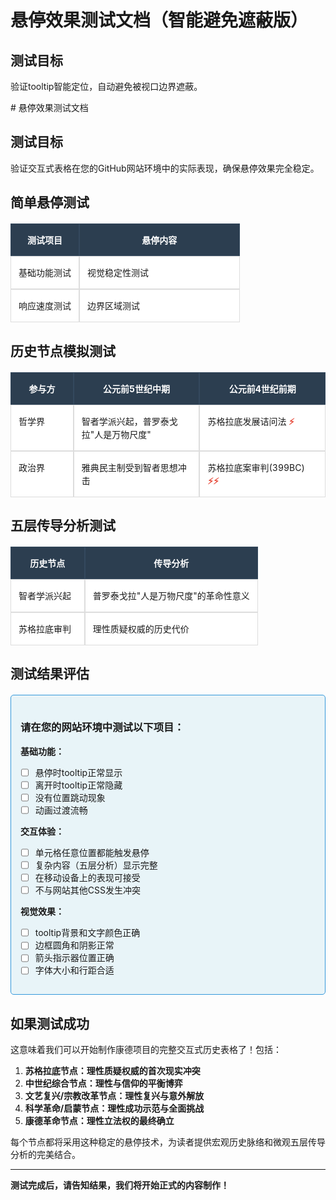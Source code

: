 # 悬停效果测试文档（智能避免遮蔽版）

## 测试目标

验证tooltip智能定位，自动避免被视口边界遮蔽。

<style>
.test-table {
    width: 100%;
    border-collapse: separate;
    border-spacing: 0;
    table-layout: fixed;
    margin: 20px 0;
    font-family: -apple-system, BlinkMacSystemFont, 'Segoe UI', Roboto, sans-serif;
}

.test-table th {
    background-color: #2c3e50;
    color: white;
    padding: 15px 12px;
    text-align: center;
    border: 1px solid #34495e;
    font-size: 14px;
    font-weight: bold;
}

.test-table td {
    border: 1px solid #ddd;
    padding: 15px 12px;
    vertical-align: top;
    background-color: #fff;
    position: relative;
    transition: background-color 0.2s ease;
    font-size: 14px;
    line-height: 1.5;
}

.test-table td:hover {
    background-color: #f8f9fa;
    cursor: pointer;
}

.cell-tooltip {
    opacity: 0;
    visibility: hidden;
    position: fixed;
    background: #2c3e50;
    color: white;
    padding: 12px 15px;
    border-radius: 6px;
    box-shadow: 0 4px 15px rgba(0,0,0,0.3);
    z-index: 10000;
    font-size: 13px;
    line-height: 1.4;
    width: 280px;
    max-width: calc(100vw - 20px);
    transition: opacity 0.2s ease, visibility 0.2s ease;
    pointer-events: none;
    word-wrap: break-word;
}

.complex-tooltip {
    width: 320px;
    max-width: calc(100vw - 20px);
}

.complex-tooltip h4 {
    margin: 0 0 8px 0;
    color: #3498db;
    font-size: 13px;
    border-bottom: 1px solid #3498db;
    padding-bottom: 4px;
}

.complex-tooltip ul {
    margin: 0;
    padding-left: 18px;
    list-style-type: disc;
}

.complex-tooltip li {
    margin-bottom: 4px;
    font-size: 12px;
}

.complex-tooltip li strong {
    color: #e74c3c;
}

.test-status {
    background-color: #e8f4f8;
    border: 1px solid #3498db;
    padding: 15px;
    border-radius: 5px;
    margin: 20px 0;
}

.collision-marker {
    color: #e74c3c;
    font-weight: bold;
}
</style>

<script>
document.addEventListener('DOMContentLoaded', function() {
    const tables = document.querySelectorAll('.test-table');
    
    tables.forEach(table => {
        const cells = table.querySelectorAll('td');
        
        cells.forEach(cell => {
            const tooltip = cell.querySelector('.cell-tooltip');
            if (!tooltip) return;
            
            cell.addEventListener('mouseenter', function() {
                const rect = this.getBoundingClientRect();
                const viewportHeight = window.innerHeight;
                const viewportWidth = window.innerWidth;
                
                // 先显示tooltip以获取其实际尺寸
                tooltip.style.visibility = 'visible';
                tooltip.style.opacity = '0';
                const tooltipHeight = tooltip.offsetHeight;
                const tooltipWidth = tooltip.offsetWidth;
                
                let top, left;
                
                // 默认向下显示
                top = rect.bottom + 10;
                
                // 检查是否会被底部遮蔽
                if (top + tooltipHeight > viewportHeight) {
                    // 如果下方空间不够，改为向上显示
                    top = rect.top - tooltipHeight - 10;
                    
                    // 如果上方空间也不够，就在视口内找最佳位置
                    if (top < 0) {
                        top = Math.max(10, viewportHeight - tooltipHeight - 10);
                    }
                }
                
                // 水平位置处理
                left = rect.left;
                if (left + tooltipWidth > viewportWidth) {
                    left = viewportWidth - tooltipWidth - 10;
                }
                if (left < 10) {
                    left = 10;
                }
                
                // 应用位置
                tooltip.style.top = top + 'px';
                tooltip.style.left = left + 'px';
                tooltip.style.opacity = '1';
            });
            
            cell.addEventListener('mouseleave', function() {
                tooltip.style.opacity = '0';
                tooltip.style.visibility = 'hidden';
            });
        });
    });
});
</script># 悬停效果测试文档

## 测试目标

验证交互式表格在您的GitHub网站环境中的实际表现，确保悬停效果完全稳定。

<style>
/* 基于Grok分析的稳定悬停解决方案 */
.test-table {
    width: 100%;
    border-collapse: separate;
    border-spacing: 0;
    table-layout: fixed;
    margin: 20px 0;
    font-family: -apple-system, BlinkMacSystemFont, 'Segoe UI', Roboto, sans-serif;
}

.test-table th {
    background-color: #2c3e50;
    color: white;
    padding: 15px 12px;
    text-align: center;
    border: 1px solid #34495e;
    font-size: 14px;
    font-weight: bold;
}

.test-table td {
    border: 1px solid #ddd;
    padding: 15px 12px;
    vertical-align: top;
    background-color: #fff;
    position: relative;
    transition: background-color 0.2s ease;
    font-size: 14px;
    line-height: 1.5;
}

.test-table td:hover {
    background-color: #f8f9fa;
    cursor: pointer;
}

.cell-tooltip {
    opacity: 0;
    visibility: hidden;
    position: absolute;
    top: 100%;
    left: 0;
    background: #2c3e50;
    color: white;
    padding: 12px 15px;
    border-radius: 6px;
    box-shadow: 0 4px 15px rgba(0,0,0,0.3);
    z-index: 1000;
    font-size: 13px;
    line-height: 1.4;
    width: 280px;
    margin-top: 8px;
    transition: opacity 0.2s ease, visibility 0.2s ease;
    pointer-events: none;
    /* 防止溢出视口 */
    max-width: calc(100vw - 40px);
    word-wrap: break-word;
}

/* 右侧单元格的tooltip向左显示 */
.test-table td:last-child .cell-tooltip {
    left: auto;
    right: 0;
}

/* 如果是底部行，tooltip向上显示 */
.test-table tbody tr:last-child .cell-tooltip {
    top: auto;
    bottom: 100%;
    margin-top: 0;
    margin-bottom: 8px;
}

.test-table tbody tr:last-child .cell-tooltip::before {
    top: auto;
    bottom: -6px;
    border-bottom: none;
    border-top: 6px solid #2c3e50;
}

.test-table td:hover .cell-tooltip {
    opacity: 1;
    visibility: visible;
}

.cell-tooltip::before {
    content: '';
    position: absolute;
    top: -6px;
    left: 20px;
    border-left: 6px solid transparent;
    border-right: 6px solid transparent;
    border-bottom: 6px solid #2c3e50;
}

.complex-tooltip {
    width: 320px;
    max-width: calc(100vw - 40px);
}

/* 右侧单元格的复杂tooltip */
.test-table td:last-child .complex-tooltip {
    left: auto;
    right: 0;
}

/* 底部行的复杂tooltip */
.test-table tbody tr:last-child .complex-tooltip {
    top: auto;
    bottom: 100%;
    margin-top: 0;
    margin-bottom: 8px;
}

.test-table tbody tr:last-child .complex-tooltip::before {
    top: auto;
    bottom: -6px;
    border-bottom: none;
    border-top: 6px solid #2c3e50;
}

.complex-tooltip h4 {
    margin: 0 0 8px 0;
    color: #3498db;
    font-size: 13px;
    border-bottom: 1px solid #3498db;
    padding-bottom: 4px;
}

.complex-tooltip ul {
    margin: 0;
    padding-left: 18px;
    list-style-type: disc;
}

.complex-tooltip li {
    margin-bottom: 4px;
    font-size: 12px;
}

.complex-tooltip li strong {
    color: #e74c3c;
}

.test-status {
    background-color: #e8f4f8;
    border: 1px solid #3498db;
    padding: 15px;
    border-radius: 5px;
    margin: 20px 0;
}

.collision-marker {
    color: #e74c3c;
    font-weight: bold;
}
</style>

## 简单悬停测试

<table class="test-table">
<thead>
<tr>
<th style="width: 30%;">测试项目</th>
<th style="width: 70%;">悬停内容</th>
</tr>
</thead>
<tbody>
<tr>
<td>
基础功能测试
<div class="cell-tooltip">如果您能看到这个提示，说明基础悬停功能正常工作</div>
</td>
<td>
视觉稳定性测试
<div class="cell-tooltip">测试tooltip是否会出现位置跳动或闪烁现象</div>
</td>
</tr>
<tr>
<td>
响应速度测试
<div class="cell-tooltip">测试悬停响应速度和动画流畅性</div>
</td>
<td>
边界区域测试
<div class="cell-tooltip">请在单元格的边缘和角落区域测试悬停效果</div>
</td>
</tr>
</tbody>
</table>

## 历史节点模拟测试

<table class="test-table">
<thead>
<tr>
<th style="width: 20%;">参与方</th>
<th style="width: 40%;">公元前5世纪中期</th>
<th style="width: 40%;">公元前4世纪前期</th>
</tr>
</thead>
<tbody>
<tr>
<td>
哲学界
<div class="cell-tooltip">理性质疑权威的哲学基础建立阶段</div>
</td>
<td>
智者学派兴起，普罗泰戈拉"人是万物尺度"
<div class="cell-tooltip">首次系统性地挑战传统的绝对真理观念，为理性主义奠定基础</div>
</td>
<td>
苏格拉底发展诘问法 <span class="collision-marker">⚡</span>
<div class="cell-tooltip">通过"知道自己无知"的方法论，确立了理性质疑的合法地位</div>
</td>
</tr>
<tr>
<td>
政治界
<div class="cell-tooltip">传统政治权威面临理性挑战的历史阶段</div>
</td>
<td>
雅典民主制受到智者思想冲击
<div class="cell-tooltip">传统的政治合法性开始受到基于理性论证的质疑</div>
</td>
<td>
苏格拉底案审判(399BC) <span class="collision-marker">⚡⚡</span>
<div class="cell-tooltip">理性质疑与政治权威的首次正面冲突，标志性历史事件</div>
</td>
</tr>
</tbody>
</table>

## 五层传导分析测试

<table class="test-table">
<thead>
<tr>
<th style="width: 30%;">历史节点</th>
<th style="width: 70%;">传导分析</th>
</tr>
</thead>
<tbody>
<tr>
<td>
智者学派兴起
<div class="cell-tooltip complex-tooltip">
<h4>智者学派兴起节点</h4>
<ul>
<li><strong>元价值层：</strong>绝对真理 → 相对主义</li>
<li><strong>核心价值层：</strong>神圣智慧 → 人文知识</li>
<li><strong>认知框架层：</strong>权威接受 → 理性辩论</li>
<li><strong>传播系统层：</strong>神庙教导 → 收费教学</li>
<li><strong>结构现实层：</strong>教育市场化，知识商品化</li>
</ul>
</div>
</td>
<td>
普罗泰戈拉"人是万物尺度"的革命性意义
<div class="cell-tooltip complex-tooltip">
这一表述彻底颠覆了传统的认识论基础，将真理的判断标准从超越性的神或自然转向了人类主体，为后续两千年的理性主义发展奠定了哲学基础。
</div>
</td>
</tr>
<tr>
<td>
苏格拉底审判
<div class="cell-tooltip complex-tooltip">
<h4>苏格拉底审判节点</h4>
<ul>
<li><strong>元价值层：</strong>理性质疑 → 政治权威反击</li>
<li><strong>核心价值层：</strong>个人良知 → 集体决定</li>
<li><strong>认知框架层：</strong>哲学思辨 → 法庭审判</li>
<li><strong>传播系统层：</strong>私人对话 → 公共审判</li>
<li><strong>结构现实层：</strong>死刑判决，理性与权力正面冲突</li>
</ul>
</div>
</td>
<td>
理性质疑权威的历史代价
<div class="cell-tooltip complex-tooltip">
苏格拉底之死标志着理性质疑与传统权威不可调和的根本冲突，同时也确立了理性殉道者的崇高地位，为后世的理性主义运动提供了精神象征。
</div>
</td>
</tr>
</tbody>
</table>

## 测试结果评估

<div class="test-status">
<h3>请在您的网站环境中测试以下项目：</h3>

**基础功能：**
- [ ] 悬停时tooltip正常显示
- [ ] 离开时tooltip正常隐藏
- [ ] 没有位置跳动现象
- [ ] 动画过渡流畅

**交互体验：**
- [ ] 单元格任意位置都能触发悬停
- [ ] 复杂内容（五层分析）显示完整
- [ ] 在移动设备上的表现可接受
- [ ] 不与网站其他CSS发生冲突

**视觉效果：**
- [ ] tooltip背景和文字颜色正确
- [ ] 边框圆角和阴影正常
- [ ] 箭头指示器位置正确
- [ ] 字体大小和行距合适
</div>

## 如果测试成功

这意味着我们可以开始制作康德项目的完整交互式历史表格了！包括：

1. **苏格拉底节点：理性质疑权威的首次现实冲突**
2. **中世纪综合节点：理性与信仰的平衡博弈**
3. **文艺复兴/宗教改革节点：理性复兴与意外解放**
4. **科学革命/启蒙节点：理性成功示范与全面挑战**
5. **康德革命节点：理性立法权的最终确立**

每个节点都将采用这种稳定的悬停技术，为读者提供宏观历史脉络和微观五层传导分析的完美结合。

---

**测试完成后，请告知结果，我们将开始正式的内容制作！**
